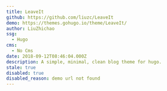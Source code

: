 ```yaml
---
title: LeaveIt
github: https://github.com/liuzc/LeaveIt
demo: https://themes.gohugo.io/theme/LeaveIt/
author: LiuZhichao
ssg:
  - Hugo
cms:
  - No Cms
date: 2018-09-12T08:46:04.000Z
description: A simple, minimal, clean blog theme for hugo.
stale: true
disabled: true
disabled_reason: demo url not found
---
```

